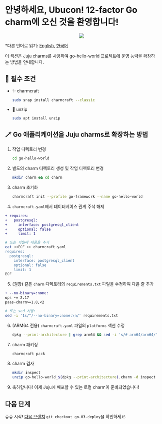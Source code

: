# 안녕하세요, Ubucon! 12-factor Go charm에 오신 것을 환영합니다!

<p align="center">
    <img src="https://res.cloudinary.com/canonical/image/fetch/f_auto,q_auto,fl_sanitize,c_fill,w_200,h_200/https://api.charmhub.io/api/v1/media/download/charm_g5MbnEy7wX7GTPtr20TcB16YCvXXZu2Y_icon_e08d61629f52f85dd79e8222b8b2360a7377af42e1a0f22fceca778ec3226d7c.png">
</p>

\*다른 언어로 읽기: [English](README.md), [한국어](README.ko.md)

이 섹션은 [Juju charms](https://juju.is/)를 사용하여 go-hello-world 프로젝트에 운영 능력을 확장하는 방법을 안내합니다.

## 📝 필수 조건

- ✨ charmcraft
  ```bash
  sudo snap install charmcraft --classic
  ```
- 📂 unzip
  ```bash
  sudo apt install unzip
  ```

## 🪄 Go 애플리케이션을 Juju charms로 확장하는 방법

1. 작업 디렉토리 변경
   ```bash
   cd go-hello-world
   ```
2. 별도의 charm 디렉토리 생성 및 작업 디렉토리 변경
   ```bash
   mkdir charm && cd charm
   ```
3. charm 초기화
   ```bash
   charmcraft init --profile go-framework --name go-hello-world
   ```
4. `charmcraft.yaml`에서 데이터베이스 관계 주석 해제

```diff
+ requires:
+   postgresql:
+     interface: postgresql_client
+     optional: false
+     limit: 1
```

```bash
# 또는 파일에 내용을 추가
cat <<EOF >> charmcraft.yaml
requires:
  postgresql:
    interface: postgresql_client
    optional: false
    limit: 1
EOF
```

5. (권장) 같은 `charm` 디렉토리의 `requirements.txt` 파일을 수정하여 다음 줄 추가

```diff
+ --no-binary=:none:
ops ~= 2.17
paas-charm>=1.0,<2
```

```bash
# 또는 sed 사용:
sed -i '1s/^/--no-binary=:none:\n/' requirements.txt
```

6. (ARM64 전용) `charmcraft.yaml` 파일의 `platforms` 섹션 수정
   ```bash
   dpkg --print-architecture | grep arm64 && sed -i 's/# arm64/arm64/' charmcraft.yaml
   ```
7. charm 패키징
   ```bash
   charmcraft pack
   ```
8. charm 검사
   ```bash
   mkdir inspect
   unzip go-hello-world_$(dpkg --print-architecture).charm -d inspect
   ```
9. 축하합니다! 이제 Juju에 배포할 수 있는 로컬 charm이 준비되었습니다!

## 다음 단계

쥬쥬 시작! [다음 브랜치](https://github.com/yanksyoon/hello-ubucon/tree/go-03-deploy) `git checkout go-03-deploy`을 확인하세요.
